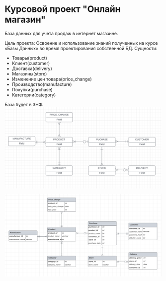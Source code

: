 # Курсовой проект "Онлайн магазин"
База данных для учета продаж в интернет магазине.

Цель проекта: Освоение и использование знаний полученных на курсе «Базы Данных» во время проектирования собственной БД.
Сущности:
* Товары(product)
* Клиент(customer)
* Доставка(delivery)
* Магазины(store)
* Изменение цен товара(price_change)
* Производство(manufacture)
* Покупки(purchase)
* Категории(category)

База будет в 3НФ.
<img src="/logical.png" alt="Концептуальная модель" title="Концептуальная модель" style="max-width: 100%;">

<img src="/concept.png" alt="Концептуальная модель" title="Концептуальная модель" style="max-width: 100%;">
